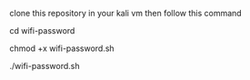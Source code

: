 clone this repository in your kali vm
then follow this command




cd wifi-password

chmod +x wifi-password.sh

./wifi-password.sh
